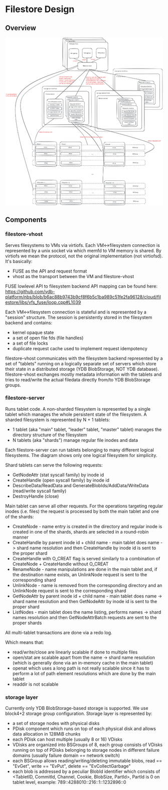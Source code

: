 # Filestore Design

## Overview
![diagram_svg](../excalidraw/diagram.svg)

## Components

### filestore-vhost
Serves filesystems to VMs via virtiofs. Each VM<->filesystem connection is represented by a unix socket via which memfd to VM memory is shared.
By virtiofs we mean the protocol, not the original implementation (not virtiofsd). It's basically:
* FUSE as the API and request format
* vhost as the transport between the VM and filestore-vhost

FUSE lowlevel API to filesystem backend API mapping can be found here: https://github.com/ydb-platform/nbs/blob/b6ac88b9743b9cf8f6b5c1ba989c51fe2fa96128/cloud/filestore/libs/vfs_fuse/loop.cpp#L1039

Each VM<->filesystem connection is stateful and is represented by a "session" structure. The session is persistently stored in the filesystem backend and contains:
* kernel opaque state
* a set of open file fds (file handles)
* a set of file locks
* duplicate request cache used to implement request idempotency

filestore-vhost communicates with the filesystem backend represented by a set of "tablets" running on a logically separate set of servers which store their state in a distributed storage (YDB BlobStorage, NOT YDB database).
filestore-vhost exchanges mostly metadata information with the tablets and tries to read/write the actual filedata directly from/to YDB BlobStorage groups.

### filestore-server
Runs tablet code. A non-sharded filesystem is represented by a single tablet which manages the whole persistent state of the filesystem.
A sharded filesystem is represented by N + 1 tablets:
* 1 tablet (aka "main" tablet, "leader" tablet, "master" tablet) manages the directory structure of the filesystem
* N tablets (aka "shards") manage regular file inodes and data

Each filestore-server can run tablets belonging to many different logical filesystems. The diagram shows only one logical filesystem for simplicity.

Shard tablets can serve the following requests:
* GetNodeAttr (stat syscall family) by inode id
* CreateHandle (open syscall family) by inode id
* DescribeData/ReadData and GenerateBlobIds/AddData/WriteData (read/write syscall family)
* DestroyHandle (close)

Main tablet can serve all other requests. For the operations targeting regular inodes (i.e. files) the request is processed by both the main tablet and one of the shards:
* CreateNode - name entry is created in the directory and regular inode is created in one of the shards, shards are selected in a round-robin manner
* CreateHandle by parent inode id + child name - main tablet does name -> shard name resolution and then CreateHandle by inode id is sent to the proper shard
* CreateHandle with O_CREAT flag is served similarly to a combination of CreateNode + CreateHandle without O_CREAT
* RenameNode - name manipulations are done in the main tablet and, if the destination name exists, an UnlinkNode request is sent to the corresponding shard
* UnlinkNode - name is removed from the corresponding directory and an UnlinkNode request is sent to the corresponding shard
* GetNodeAttr by parent inode id + child name - main tablet does name -> shard name resolution and then GetNodeAttr by inode id is sent to the proper shard
* ListNodes - main tablet does the name listing, performs names -> shard names resolution and then GetNodeAttrBatch requests are sent to the proper shards

All multi-tablet transactions are done via a redo log.

Which means that:
* read/write/close are linearly scalable if done to multiple files
* open/stat are scalable apart from the name -> shard name resolution (which is generally done via an in-memory cache in the main tablet)
* openat which uses a long path is not really scalable since it has to perform a lot of path element resolutions which are done by the main tablet
* readdir is not scalable

### storage layer
Currently only YDB BlobStorage-based storage is supported. We use block4+2 storage group configuration. Storage layer is represented by:
* a set of storage nodes with physical disks
* PDisk component which runs on top of each physical disk and allows data allocation in 128MiB chunks
* each PDisk can host multiple (usually 8 or 16) VDisks
* VDisks are organized into BSGroups of 8, each group consists of VDisks running on top of PDisks belonging to storage nodes in different failure domains (usually failure domain == network switch)
* each BSGroup allows reading/writing/deleting immutable blobs, read == "EvGet", write == "EvPut", delete == "EvCollectGarbage"
* each blob is addressed by a peculiar BlobId identifier which consists of <TabletID, CommitId, Channel, Cookie, BlobSize, PartId>, PartId is 0 on tablet level, example: 789::4288010::216::1::1232896::0
